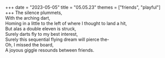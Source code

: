 +++
date = "2023-05-05"
title = "05.05.23"
themes = ["friends", "playful"]
+++
The silence plummets,  
With the arching dart,  
Homing in a little to the left of where I thought to land a hit,  
But alas a double eleven is struck,  
Surely darts fly to my best interest,  
Surely this sequential flying dream will pierce the-  
Oh, I missed the board,  
A joyous giggle resounds between friends.
